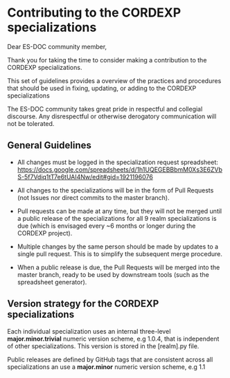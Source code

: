 # Contributing to the CORDEXP specializations	

Dear ES-DOC community member,

Thank you for taking the time to consider making a contribution to the
CORDEXP specializations.

This set of guidelines provides a overview of the practices and
procedures that should be used in fixing, updating, or adding to the
CORDEXP specializations

The ES-DOC community takes great pride in respectful and collegial
discourse. Any disrespectful or otherwise derogatory communication
will not be tolerated.

## General Guidelines

* All changes must be logged in the specialization request
  spreadsheet:
  https://docs.google.com/spreadsheets/d/1h1UQEGEBBbmM0Xs3E6ZVbS-5f7Vdiq1tT7e6tUAI4Nw/edit#gid=1921196076

* All changes to the specializations will be in the form of Pull
  Requests (not Issues nor direct commits to the master branch).

* Pull requests can be made at any time, but they will not be merged
  until a public release of the specializations for all 9 realm
  specializations is due (which is envisaged every ~6 months or longer
  during the CORDEXP project).
  
* Multiple changes by the same person should be made by updates to a single pull request. This is to simplify the subsequent merge procedure.

* When a public release is due, the Pull Requests will be merged into
  the master branch, ready to be used by downstream tools (such as the
  spreadsheet generator).

## Version strategy for the CORDEXP specializations

Each individual specialization uses an internal three-level
**major.minor.trivial** numeric version scheme, e.g 1.0.4, that is
independent of other specializations. This version is stored in the
[realm].py file.

Public releases are defined by GitHub tags that are consistent across
all specializations an use a **major.minor** numeric version scheme,
e.g 1.1

